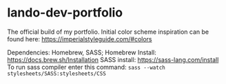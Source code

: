 # lando-dev-portfolio
The official build of my portfolio. Initial color scheme inspiration can be found here: https://imperialstyleguide.com/#colors

Dependencies: Homebrew, SASS;
Homebrew Install: https://docs.brew.sh/Installation
SASS install: https://sass-lang.com/install
To run sass compiler enter this command: `sass --watch stylesheets/SASS:stylesheets/CSS`
